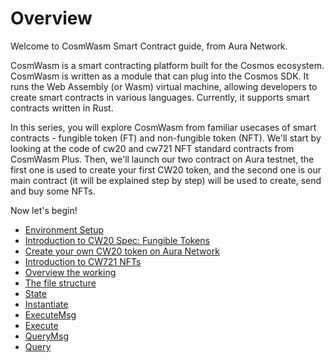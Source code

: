 # Overview
Welcome to CosmWasm Smart Contract guide, from Aura Network. 

CosmWasm is a smart contracting platform built for the Cosmos ecosystem. CosmWasm is written as a module that can plug into the Cosmos SDK. It runs the Web Assembly (or Wasm) virtual machine, allowing developers to create smart contracts in various languages. Currently, it supports smart contracts written in Rust.

In this series, you will explore CosmWasm from familiar usecases of smart contracts - fungible token (FT) and non-fungible token (NFT). We'll start by looking at the code of cw20 and cw721 NFT standard contracts from CosmWasm Plus. Then, we'll launch our two contract on Aura testnet, the first one is used to create your first CW20 token, and the second one is our main contract (it will be explained step by step) will be used to create, send and buy some NFTs.

Now let's begin!
- [Environment Setup](./1.Environment.md) 
- [Introduction to CW20 Spec: Fungible Tokens](./2.Intro-CW20.md)
- [Create your own CW20 token on Aura Network](./3.Create-your-own-CW20-token.md)
- [Introduction to CW721 NFTs](./4.Intro-CW721-NFTs.md)
- [Overview the working](./5.What-will-we-do.md)
- [The file structure](./6.Directory-Structure.md)
- [State](./7.State.md)
- [Instantiate](./8.Instantiate.md)
- [ExecuteMsg](./9.ExecuteMsg.md)
- [Execute](./10.Execute.md)
- [QueryMsg](./11.QueryMsg.md)
- [Query](./12.Query.md)